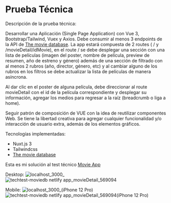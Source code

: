 # Prueba Técnica

Descripción de la prueba técnica: 

Desarrollar una Aplicación (Single Page Application) con Vue 3, Bootstrap/Tailwind, Vuex y Axios. Debe
consumir al menos 3 endpoints de la API de  [The movie database](https://developers.themoviedb.org/). La app
estará compuesta de 2 routes ( / y /movieDetail/idMovie), en el route / se debe desplegar una sección con
una lista de películas (imagen del poster, nombre de película, preview de resumen, año de estreno y género)
además de una sección de filtrado con al menos 2 rubros (año, director, género, etc) y al cambiar alguno de
los rubros en los filtros se debe actualizar la lista de películas de manera asíncrona.

Al dar clic en el poster de alguna película, debe direccionar al route movieDetail con el id de la película
correspondiente y desplegar su información, agregar los medios para regresar a la raíz (breadcrumb o liga a
home).

Seguir patrón de composición de VUE con la idea de reutilizar componentes Web.
Se tiene la libertad creativa para agregar cualquier funcionalidad y/o interacción de usuario extra, además de
los elementos gráficos.

Tecnologías implementadas:
- Nuxt.js 3
- Tailwindcss
- [The movie database](https://developers.themoviedb.org/)

Esta es mi solución al test técnico [Movie App](https://techtest-moviedb.netlify.app/)

Desktop: 
![localhost_3000_](https://github.com/agustinmoranr/movie-app-techtest/assets/54689488/0dacd4a9-c9dc-416f-bd7f-5c0cc188f7cf)
![techtest-moviedb netlify app_movieDetail_569094](https://github.com/agustinmoranr/movie-app-techtest/assets/54689488/310facd4-48b3-4b29-959f-4570b64d58d9)


Mobile:
![localhost_3000_(iPhone 12 Pro)](https://github.com/agustinmoranr/movie-app-techtest/assets/54689488/62de561c-b034-47ae-bd1e-23da77032bc8)
![techtest-moviedb netlify app_movieDetail_569094(iPhone 12 Pro)](https://github.com/agustinmoranr/movie-app-techtest/assets/54689488/f0409aad-ec74-405b-bdfb-639f5d2a6fc5)


